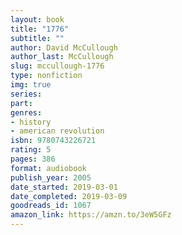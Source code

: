 ```yaml
---
layout: book
title: "1776"
subtitle: ""
author: David McCullough
author_last: McCullough
slug: mccullough-1776
type: nonfiction
img: true
series: 
part: 
genres:
- history
- american revolution
isbn: 9780743226721
rating: 5
pages: 386
format: audiobook
publish_year: 2005
date_started: 2019-03-01
date_completed: 2019-03-09
goodreads_id: 1067
amazon_link: https://amzn.to/3eW5GFz
---
```

